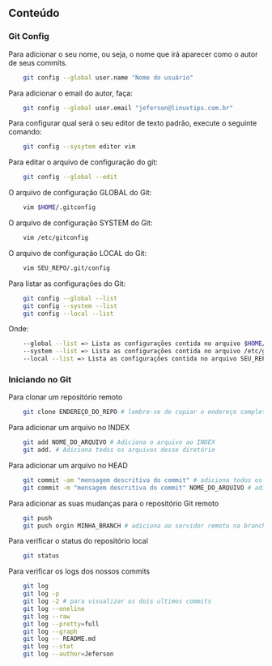 ## Conteúdo

### Git Config

Para adicionar o seu nome, ou seja, o nome que irá aparecer como o autor de seus commits.

```bash
    git config --global user.name "Nome do usuário"
```    

Para adicionar o email do autor, faça:

```bash
    git config --global user.email "jeferson@linuxtips.com.br"
```    

Para configurar qual será o seu editor de texto padrão, execute o seguinte comando:

```bash
    git config --sysytem editor vim
```    


Para editar o arquivo de configuração do git:

```bash
    git config --global --edit
```    

O arquivo de configuração GLOBAL do Git:

```bash
    vim $HOME/.gitconfig
```    

O arquivo de configuração SYSTEM do Git:

```bash
    vim /etc/gitconfig
```

O arquivo de configuração LOCAL do Git:

```bash
    vim SEU_REPO/.git/config
```    

Para listar as configurações do Git:

```bash
    git config --global --list
    git config --system --list
    git config --local --list
```    

Onde:

```bash
    --global --list => Lista as configurações contida no arquivo $HOME/.gitconfig
    --system --list => Lista as configurações contida no arquivo /etc/gitconfig
    --local --list => Lista as configurações contida no arquivo SEU_REPO/.git/config
```  

### Iniciando no Git

Para clonar um repositório remoto

```bash
    git clone ENDEREÇO_DO_REPO # lembre-se de copiar o endereço completo

```  

Para adicionar um arquivo no INDEX

```bash
    git add NOME_DO_ARQUIVO # Adiciona o arquivo ao INDEX
    git add. # Adiciona todos os arquivos desse diretório
```  

Para adicionar um arquivo no HEAD

```bash
    git commit -am "mensagem descritiva do commit" # adiciona todos os arquivos do INDEX para o HEAD
    git commit -m "mensagem descritiva do commit" NOME_DO_ARQUIVO # adiciona o arquivo ao HEAD
```

Para adicionar as suas mudanças para o repositório Git remoto

```bash
    git push
    git push orgin MINHA_BRANCH # adiciona ao servidor remoto na branch especificada
```

Para verificar o status do repositório local

```bash
    git status
```

Para verificar os logs dos nossos commits

```bash
    git log
    git log -p
    git log -2 # para visualizar os dois ultimos commits
    git log --oneline
    git log --raw
    git log --pretty=full
    git log --graph
    git log -- README.md
    git log --stat
    git log --author=Jeferson
```

```bash

```
